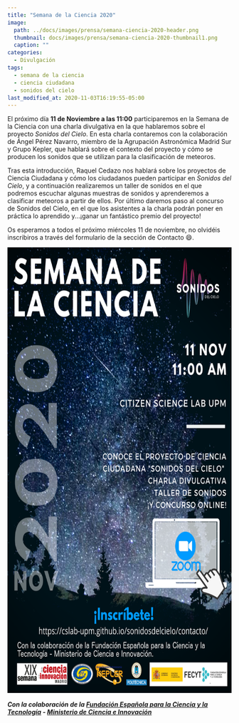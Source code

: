 ```yaml
---
title: "Semana de la Ciencia 2020"
image:
  path: ../docs/images/prensa/semana-ciencia-2020-header.png
  thumbnail: docs/images/prensa/semana-ciencia-2020-thumbnail1.png
  caption: ""
categories:
  - Divulgación
tags:
  - semana de la ciencia
  - ciencia ciudadana
  - sonidos del cielo
last_modified_at: 2020-11-03T16:19:55-05:00
---
```


El próximo día **11 de Noviembre a las 11:00** participaremos en la Semana de la Ciencia con una charla divulgativa en la que hablaremos sobre el proyecto *Sonidos del Cielo*. En esta charla contaremos con la colaboración de Ángel Pérez Navarro, miembro de la Agrupación Astronómica Madrid Sur y Grupo Kepler, que hablará sobre el contexto del proyecto y cómo se producen los sonidos que se utilizan para la clasificación de meteoros.

Tras esta introducción, Raquel Cedazo nos hablará sobre los proyectos de Ciencia Ciudadana y cómo los ciudadanos pueden participar en *Sonidos del Cielo*, y a continuación realizaremos un taller de sonidos en el que podremos escuchar algunas muestras de sonidos y aprenderemos a clasificar meteoros a partir de ellos. Por último daremos paso al concurso de Sonidos del Cielo, en el que los asistentes a la charla podrán poner en práctica lo aprendido y...¡ganar un fantástico premio del proyecto!

Os esperamos a todos el próximo miércoles 11 de noviembre, no olvidéis inscribiros a través del formulario de la sección de Contacto 😄.

<img src="../docs/images/prensa/poster-semana-ciencia-2020.png" style="height:1000px">

***Con la colaboración de la [Fundación Española para la Ciencia y la Tecnología](https://www.fecyt.es/) - [Ministerio de Ciencia e Innovación](https://www.ciencia.gob.es/)***
